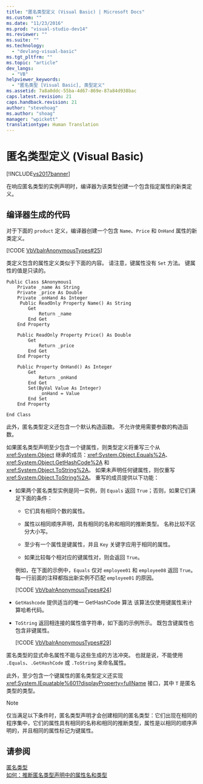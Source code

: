 ```yaml
---
title: "匿名类型定义 (Visual Basic) | Microsoft Docs"
ms.custom: ""
ms.date: "11/23/2016"
ms.prod: "visual-studio-dev14"
ms.reviewer: ""
ms.suite: ""
ms.technology: 
  - "devlang-visual-basic"
ms.tgt_pltfrm: ""
ms.topic: "article"
dev_langs: 
  - "VB"
helpviewer_keywords: 
  - "匿名类型 [Visual Basic], 类型定义"
ms.assetid: 7a8a0ddc-55ba-4d67-869e-87a84d938bac
caps.latest.revision: 21
caps.handback.revision: 21
author: "stevehoag"
ms.author: "shoag"
manager: "wpickett"
translationtype: Human Translation
---
```

# 匿名类型定义 (Visual Basic)
[!INCLUDE[vs2017banner](../../../../csharp/includes/vs2017banner.md)]

在响应匿名类型的实例声明时，编译器为该类型创建一个包含指定属性的新类定义。  
  
## 编译器生成的代码  
 对于下面的 `product` 定义，编译器创建一个包含 `Name`、`Price` 和 `OnHand` 属性的新类定义。  
  
 [!CODE [VbVbalrAnonymousTypes#25](../CodeSnippet/VS_Snippets_VBCSharp/VbVbalrAnonymousTypes#25)]  
  
 类定义包含的属性定义类似于下面的内容。  请注意，键属性没有 `Set` 方法。  键属性的值是只读的。  
  
```vb#  
Public Class $Anonymous1  
    Private _name As String  
    Private _price As Double  
    Private _onHand As Integer  
     Public ReadOnly Property Name() As String  
        Get  
            Return _name  
        End Get  
    End Property  
  
    Public ReadOnly Property Price() As Double  
        Get  
            Return _price  
        End Get  
    End Property  
  
    Public Property OnHand() As Integer  
        Get  
            Return _onHand  
        End Get  
        Set(ByVal Value As Integer)  
            _onHand = Value  
        End Set  
    End Property  
  
End Class  
```  
  
 此外，匿名类型定义还包含一个默认构造函数。  不允许使用需要参数的构造函数。  
  
 如果匿名类型声明至少包含一个键属性，则类型定义将重写三个从 <xref:System.Object> 继承的成员：<xref:System.Object.Equals%2A>、<xref:System.Object.GetHashCode%2A> 和 <xref:System.Object.ToString%2A>。  如果未声明任何键属性，则仅重写 <xref:System.Object.ToString%2A>。  重写的成员提供以下功能：  
  
-   如果两个匿名类型实例是同一实例，则 `Equals` 返回 `True`；否则，如果它们满足下面的条件：  
  
    -   它们具有相同个数的属性。  
  
    -   属性以相同顺序声明，具有相同的名称和相同的推断类型。  名称比较不区分大小写。  
  
    -   至少有一个属性是键属性，并且 `Key` 关键字应用于相同的属性。  
  
    -   如果比较每个相对应的键属性对，则会返回 `True`。  
  
     例如，在下面的示例中，`Equals` 仅对 `employee01` 和 `employee08` 返回 `True`。  每一行前面的注释都指出新实例不匹配 `employee01` 的原因。  
  
     [!CODE [VbVbalrAnonymousTypes#24](../CodeSnippet/VS_Snippets_VBCSharp/VbVbalrAnonymousTypes#24)]  
  
-   `GetHashcode` 提供适当的唯一 GetHashCode 算法  该算法仅使用键属性来计算哈希代码。  
  
-   `ToString` 返回相连接的属性值字符串，如下面的示例所示。  既包含键属性也包含非键属性。  
  
     [!CODE [VbVbalrAnonymousTypes#29](../CodeSnippet/VS_Snippets_VBCSharp/VbVbalrAnonymousTypes#29)]  
  
 匿名类型的显式命名属性不能与这些生成的方法冲突。  也就是说，不能使用 `.Equals`、`.GetHashCode` 或 `.ToString` 来命名属性。  
  
 此外，至少包含一个键属性的匿名类型定义还实现 <xref:System.IEquatable%601?displayProperty=fullName> 接口，其中 `T` 是匿名类型的类型。  
  
> [!NOTE]
>  仅当满足以下条件时，匿名类型声明才会创建相同的匿名类型：它们出现在相同的程序集中，它们的属性具有相同的名称和相同的推断类型，属性是以相同的顺序声明的，并且相同的属性标记为键属性。  
  
## 请参阅  
 [匿名类型](../../../../visual-basic/programming-guide/language-features/objects-and-classes/anonymous-types.md)   
 [如何：推断匿名类型声明中的属性名和类型](../../../../visual-basic/programming-guide/language-features/objects-and-classes/how-to-infer-property-names-and-types-in-anonymous-type-declarations.md)